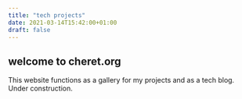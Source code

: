 ```yaml
---
title: "tech projects"
date: 2021-03-14T15:42:00+01:00
draft: false
---
```


## welcome to cheret.org

This website functions as a gallery for my projects and as a tech blog. Under construction.
